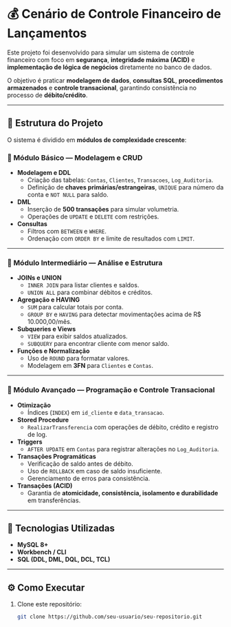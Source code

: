 # 💰 Cenário de Controle Financeiro de Lançamentos

Este projeto foi desenvolvido para simular um sistema de controle financeiro com foco em **segurança**, **integridade máxima (ACID)** e **implementação de lógica de negócios** diretamente no banco de dados.  

O objetivo é praticar **modelagem de dados**, **consultas SQL**, **procedimentos armazenados** e **controle transacional**, garantindo consistência no processo de **débito/crédito**.

---

## 📂 Estrutura do Projeto

O sistema é dividido em **módulos de complexidade crescente**:

### 🔹 Módulo Básico — Modelagem e CRUD
- **Modelagem e DDL**
  - Criação das tabelas: `Contas`, `Clientes`, `Transacoes`, `Log_Auditoria`.
  - Definição de **chaves primárias/estrangeiras**, `UNIQUE` para número da conta e `NOT NULL` para saldo.
- **DML**
  - Inserção de **500 transações** para simular volumetria.
  - Operações de `UPDATE` e `DELETE` com restrições.
- **Consultas**
  - Filtros com `BETWEEN` e `WHERE`.
  - Ordenação com `ORDER BY` e limite de resultados com `LIMIT`.

---

### 🔹 Módulo Intermediário — Análise e Estrutura
- **JOINs e UNION**
  - `INNER JOIN` para listar clientes e saldos.
  - `UNION ALL` para combinar débitos e créditos.
- **Agregação e HAVING**
  - `SUM` para calcular totais por conta.
  - `GROUP BY` e `HAVING` para detectar movimentações acima de R$ 10.000,00/mês.
- **Subqueries e Views**
  - `VIEW` para exibir saldos atualizados.
  - `SUBQUERY` para encontrar cliente com menor saldo.
- **Funções e Normalização**
  - Uso de `ROUND` para formatar valores.
  - Modelagem em **3FN** para `Clientes` e `Contas`.

---

### 🔹 Módulo Avançado — Programação e Controle Transacional
- **Otimização**
  - Índices (`INDEX`) em `id_cliente` e `data_transacao`.
- **Stored Procedure**
  - `RealizarTransferencia` com operações de débito, crédito e registro de log.
- **Triggers**
  - `AFTER UPDATE` em `Contas` para registrar alterações no `Log_Auditoria`.
- **Transações Programáticas**
  - Verificação de saldo antes de débito.
  - Uso de `ROLLBACK` em caso de saldo insuficiente.
  - Gerenciamento de erros para consistência.
- **Transações (ACID)**
  - Garantia de **atomicidade, consistência, isolamento e durabilidade** em transferências.

---

## 🚀 Tecnologias Utilizadas
- **MySQL 8+**
- **Workbench / CLI**
- **SQL (DDL, DML, DQL, DCL, TCL)**

---

## ⚙️ Como Executar
1. Clone este repositório:
   ```bash
   git clone https://github.com/seu-usuario/seu-repositorio.git
